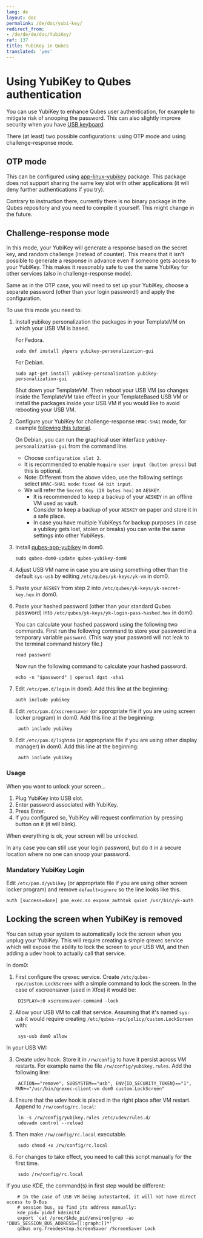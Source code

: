 ```yaml
---
lang: de
layout: doc
permalink: /de/doc/yubi-key/
redirect_from:
- /de/de/de/doc/YubiKey/
ref: 137
title: YubiKey in Qubes
translated: 'yes'
---
```


Using YubiKey to Qubes authentication
=====================================

You can use YubiKey to enhance Qubes user authentication, for example to mitigate risk of snooping the password.
This can also slightly improve security when you have [USB keyboard](/de/doc/device-handling-security/#security-warning-on-usb-input-devices).

There (at least) two possible configurations: using OTP mode and using challenge-response mode.

OTP mode
--------

This can be configured using [app-linux-yubikey](https://github.com/adubois/qubes-app-linux-yubikey) package.
This package does not support sharing the same key slot with other applications (it will deny further authentications if you try).

Contrary to instruction there, currently there is no binary package in the Qubes repository and you need to compile it yourself.
This might change in the future.

Challenge-response mode
----------------------

In this mode, your YubiKey will generate a response based on the secret key, and random challenge (instead of counter).
This means that it isn't possible to generate a response in advance even if someone gets access to your YubiKey.
This makes it reasonably safe to use the same YubiKey for other services (also in challenge-response mode).

Same as in the OTP case, you will need to set up your YubiKey, choose a separate password (other than your login password!) and apply the configuration.

To use this mode you need to:

1. Install yubikey personalization the packages in your TemplateVM on which your USB VM is based.

   For Fedora.

       sudo dnf install ykpers yubikey-personalization-gui

   For Debian.

       sudo apt-get install yubikey-personalization yubikey-personalization-gui

   Shut down your TemplateVM.
   Then reboot your USB VM (so changes inside the TemplateVM take effect in your TemplateBased USB VM or install the packages inside your USB VM if you would like to avoid rebooting your USB VM.

2. Configure your YubiKey for challenge-response `HMAC-SHA1` mode, for example [following this tutorial](https://www.yubico.com/products/services-software/personalization-tools/challenge-response/).

   On Debian, you can run the graphical user interface `yubikey-personalization-gui` from the command line.

   - Choose `configuration slot 2`.
   - It is recommended to enable `Require user input (button press)` but this is optional.
   - Note: Different from the above video, use the following settings select
   `HMAC-SHA1 mode`: `fixed 64 bit input`.
   - We will refer the `Secret Key (20 bytes hex)` as `AESKEY`.
      - It is recommended to keep a backup of your `AESKEY` in an offline VM used as vault.
      - Consider to keep a backup of your `AESKEY` on paper and store it in a safe place.
      - In case you have multiple YubiKeys for backup purposes (in case a yubikey gets lost, stolen or breaks) you can write the same settings into other YubiKeys.

3. Install [qubes-app-yubikey](https://github.com/QubesOS/qubes-app-yubikey) in dom0.

       sudo qubes-dom0-update qubes-yubikey-dom0

4. Adjust USB VM name in case you are using something other than the default
   `sys-usb` by editing `/etc/qubes/yk-keys/yk-vm` in dom0.

5. Paste your `AESKEY` from step 2 into `/etc/qubes/yk-keys/yk-secret-key.hex` in dom0.

6. Paste your hashed password (other than your standard Qubes password)  into
`/etc/qubes/yk-keys/yk-login-pass-hashed.hex` in dom0.

   You can calculate your hashed password using the following two commands.
   First run the following command to store your password in a temporary variable `password`.
   (This way your password will not leak to the terminal command history file.)

       read password
       
   Now run the following command to calculate your hashed password.
       
       echo -n "$password" | openssl dgst -sha1

7. Edit `/etc/pam.d/login` in dom0.
   Add this line at the beginning:

       auth include yubikey

8. Edit `/etc/pam.d/xscreensaver` (or appropriate file if you are using screen locker program) in dom0.
   Add this line at the beginning:

        auth include yubikey

9. Edit `/etc/pam.d/lightdm` (or appropriate file if you are using other display manager) in dom0.
   Add this line at the beginning:

        auth include yubikey

### Usage

When you want to unlock your screen...

1) Plug YubiKey into USB slot.
2) Enter password associated with YubiKey.
3) Press Enter.
4) If you configured so, YubiKey will request confirmation by pressing button on it (it will blink).

When everything is ok, your screen will be unlocked.

In any case you can still use your login password, but do it in a secure location where no one can snoop your password.

### Mandatory YubiKey Login

Edit `/etc/pam.d/yubikey` (or appropriate file if you are using other screen locker program) and remove `default=ignore` so the line looks like this.

    auth [success=done] pam_exec.so expose_authtok quiet /usr/bin/yk-auth

Locking the screen when YubiKey is removed
------------------------------------------

You can setup your system to automatically lock the screen when you unplug your YubiKey.
This will require creating a simple qrexec service which will expose the ability to lock the screen to your USB VM, and then adding a udev hook to actually call that service.

In dom0:

1. First configure the qrexec service.
   Create `/etc/qubes-rpc/custom.LockScreen` with a simple command to lock the screen.
   In the case of xscreensaver (used in Xfce) it would be:

        DISPLAY=:0 xscreensaver-command -lock

2. Allow your USB VM to call that service.
   Assuming that it's named `sys-usb` it would require creating `/etc/qubes-rpc/policy/custom.LockScreen` with:

        sys-usb dom0 allow

In your USB VM:

3. Create udev hook.
   Store it in `/rw/config` to have it persist across VM restarts.
   For example name the file `/rw/config/yubikey.rules`.
   Add the following line:

        ACTION=="remove", SUBSYSTEM=="usb", ENV{ID_SECURITY_TOKEN}=="1", RUN+="/usr/bin/qrexec-client-vm dom0 custom.LockScreen"

4. Ensure that the udev hook is placed in the right place after VM restart.
   Append to `/rw/config/rc.local`:

        ln -s /rw/config/yubikey.rules /etc/udev/rules.d/
        udevadm control --reload

5. Then make `/rw/config/rc.local` executable.

        sudo chmod +x /rw/config/rc.local

6. For changes to take effect, you need to call this script manually for the first time.

        sudo /rw/config/rc.local

If you use KDE, the command(s) in first step would be different:

        # In the case of USB VM being autostarted, it will not have direct access to D-Bus
        # session bus, so find its address manually:
        kde_pid=`pidof kdeinit4`
        export `cat /proc/$kde_pid/environ|grep -ao 'DBUS_SESSION_BUS_ADDRESS=[[:graph:]]*'`
        qdbus org.freedesktop.ScreenSaver /ScreenSaver Lock